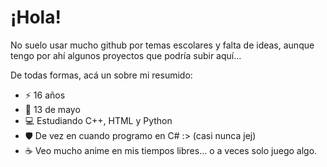 # ¡Hola!

No suelo usar mucho github por temas escolares y falta de ideas, aunque tengo por ahí algunos proyectos que podría subir aquí...

De todas formas, acá un sobre mi resumido:

- ⚡ 16 años
- 🎂 13 de mayo
- 💻 Estudiando C++, HTML y Python
- 🛡️ De vez en cuando programo en C# :> (casi nunca jej)
- ☕ Veo mucho anime en mis tiempos libres... o a veces solo juego algo.

<!--
**hddtomas/hddtomas** is a ✨ _special_ ✨ repository because its `README.md` (this file) appears on your GitHub profile.

Here are some ideas to get you started:

- 🔭 I’m currently working on ...
- 🌱 I’m currently learning ...
- 👯 I’m looking to collaborate on ...
- 🤔 I’m looking for help with ...
- 💬 Ask me about ...
- 📫 How to reach me: ...
- 😄 Pronouns: ...
- ⚡ Fun fact: ...
-->
